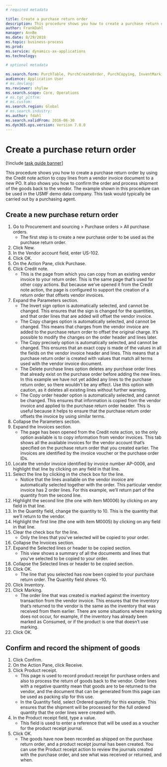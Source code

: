 ```yaml
--- 
# required metadata 
 
title: Create a purchase return order
description: This procedure shows you how to create a purchase return order by using the Credit note action to copy lines from a vendor invoice document to a new PO. 
author: FrankDahl
manager: AnnBe 
ms.date: 8/29/2018
ms.topic: business-process 
ms.prod:  
ms.service: dynamics-ax-applications 
ms.technology:  
 
# optional metadata 
 
ms.search.form: PurchTable, PurchCreateOrder, PurchCopying, InventMarking, PurchEditLines   
audience: Application User 
# ms.devlang:  
ms.reviewer: shylaw
ms.search.scope: Core, Operations 
# ms.tgt_pltfrm:  
# ms.custom:  
ms.search.region: Global
# ms.search.industry: 
ms.author: fdahl
ms.search.validFrom: 2016-06-30 
ms.dyn365.ops.version: Version 7.0.0 
---
```

# Create a purchase return order

[!include [task guide banner](../../includes/task-guide-banner.md)]

This procedure shows you how to create a purchase return order by using the Credit note action to copy lines from a vendor invoice document to a new PO. It also shows you how to confirm the order and process shipment of the goods back to the vendor. The example shown in this procedure can be used in the USMF demo data company. This task would typically be carried out by a purchasing agent.


## Create a new purchase return order
1. Go to Procurement and sourcing > Purchase orders > All purchase orders.
    * The first step is to create a new purchase order to be used as the purchase return order.  
2. Click New.
3. In the Vendor account field, enter US-102.
4. Click OK.
5. On the Action Pane, click Purchase.
6. Click Credit note.
    * This is the page from which you can copy from an existing vendor invoice to your return order. This is the same page that’s used for other copy actions. But because we’ve opened it from the Credit note action, the page is configured to support the creation of a return order that offsets vendor invoices.  
7. Expand the Parameters section.
    * The Invert sign option is automatically selected, and cannot be changed. This ensures that the sign is changed for the quantities, and that order lines that are added will offset the vendor invoice.  
    * The Copy charges option is automatically selected, and cannot be changed. This means that charges from the vendor invoice are added to the purchase return order to offset the original charge. It’s possible to modify the changes on the order header and lines later.  
    * The Copy precisely option is automatically selected, and cannot be changed. This ensures that an exact copy is made of the values in all the fields on the vendor invoice header and lines. This means that a purchase return order is created with values that match all terms used with the vendor invoice document.  
    * The Delete purchase lines option deletes any purchase order lines that already exist on the purchase order before adding the new lines. In this example we have not yet added any lines to the purchase return order, so there wouldn’t be any effect. Use this option with caution, as it deletes all existing lines without further warning.  
    * The Copy order header option is automatically selected, and cannot be changed. This ensures that information is copied from the vendor invoice and applied to the purchase return order header. This is useful because it helps to ensure that the purchase return order offsets the invoice by using similar terms.  
8. Collapse the Parameters section.
9. Expand the Invoices section.
    * The page has been opened from the Credit note action, so the only option available is to copy information from vendor invoices. This tab shows all the available invoices for the vendor account that’s specified on the purchase return order that you created earlier.   The invoices are identified by the invoice voucher or the purchase order IDs.  
10. Locate the vendor invoice identified by invoice number AP-0006, and highlight that line by clicking on any field in that line.
11. Select the line by clicking in the check box for the line. 
    * Notice that the lines available on the vendor invoice are automatically selected together with the order. This particular vendor invoice has 2 order lines. For this example, we’ll return part of the quantity from the second line.  
12. Highlight the second line (the one with item M0006) by clicking on any field in that line.
13. In the Quantity field, change the quantity to 10. This is the quantity that we’ll return to the vendor. 
14. Highlight the first line (the one with item M0005) by clicking on any field in that line.
15. Clear the check box for the line.
    * Only the lines that you've selected will be copied to your order.  
16. Collapse the Invoices section.
17. Expand the Selected lines or header to be copied section.
    * This view shows a summary of all the documents and lines that you’ve selected to be copied to your order.  
18. Collapse the Selected lines or header to be copied section.
19. Click OK.
    * The line that you selected has now been copied to your purchase return order. The Quantity field shows -10.   
20. Click Inventory.
21. Click Marking.
    * The order line that was created is marked against the inventory transaction from the vendor invoice. This ensures that the inventory that’s returned to the vendor is the same as the inventory that was received from them earlier. There are some situations where marking does not occur, for example, if the inventory has already been marked as Consumed, or if the product is one that doesn’t use marking.  
22. Click OK.

## Confirm and record the shipment of goods
1. Click Confirm.
2. On the Action Pane, click Receive.
3. Click Product receipt.
    * This page is used to record product receipt for purchase orders and also to process the return of goods back to the vendor. Order lines with a negative quantity mean that goods are to be returned to the vendor, and the document that can be generated from this page can be used as packing slip for this use.   
    * In the Quantity field, select Ordered quantity for this example.   This ensures that the shipment will be processed for the full ordered quantity that the order lines were created with.   
4. In the Product receipt field, type a value.
    * This field is used to enter a reference that will be used as a voucher for the product receipt journal.  
5. Click OK.
    * The goods have now been recorded as shipped on the purchase return order, and a product receipt journal has been created. You can use the Product receipt action to review the journals created with the purchase order, and see what was received or returned, and when.  

